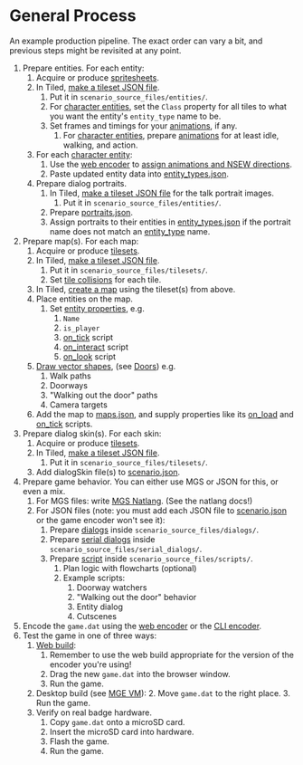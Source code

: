 # General Process

An example production pipeline. The exact order can vary a bit, and previous steps might be revisited at any point.

1. Prepare entities. For each entity:
	1. Acquire or produce [spritesheets](../tilesets).
	2. In Tiled, [make a tileset JSON file](../tilesets/creating_a_tileset_json_file).
		1. Put it in `scenario_source_files/entities/`.
		2. For [character entities](../entities/character_entity), set the `Class` property for all tiles to what you want the entity's `entity_type` name to be.
		3. Set frames and timings for your [animations](../tilesets/animations), if any.
			1. For [character entities](../entities/character_entity), prepare [animations](../tilesets/animations) for at least idle, walking, and action.
	3. For each [character entity](../entities/character_entity):
		1. Use the [web encoder](../encoder/web_encoder) to [assign animations and NSEW directions](../encoder/entity_management_system).
		2. Paste updated entity data into [entity_types.json](../structure/entity_types.json).
	4. Prepare dialog portraits.
		1. In Tiled, [make a tileset JSON file](../tilesets/creating_a_tileset_json_file) for the talk portrait images.
			1. Put it in `scenario_source_files/entities/`.
		2. Prepare [portraits.json](../structure/portraits.json).
		3. Assign portraits to their entities in [entity_types.json](../structure/entity_types.json) if the portrait name does not match an [entity_type](../entities/character_entity) name.
3. Prepare map(s). For each map:
	1. Acquire or produce [tilesets](../tilesets).
	2. In Tiled, [make a tileset JSON file](../tilesets/creating_a_tileset_json_file).
		1. Put it in `scenario_source_files/tilesets/`.
		2. Set [tile collisions](../tilesets/tile_collisions) for each tile.
	3. In Tiled, [create a map](../maps) using the tileset(s) from above.
	4. Place entities on the map.
		1. Set [entity properties](../entities/entity_properties), e.g.
			1. `Name`
			2. `is_player`
			3. [on_tick](../scripts/on_tick) script
			4. [on_interact](../scripts/on_interact) script
			5. [on_look](../scripts/on_look) script
	5. [Draw vector shapes](../maps/vector_objects), (see [Doors](../techniques/doors)) e.g.
		1. Walk paths
		2. Doorways
		3. "Walking out the door" paths
		4. Camera targets
	6. Add the map to [maps.json](../structure/maps.json), and supply properties like its [on_load](../scripts/on_load) and [on_tick](../scripts/on_tick) scripts.
4. Prepare dialog skin(s). For each skin:
	1. Acquire or produce [tilesets](../tilesets).
	2. In Tiled, [make a tileset JSON file](../tilesets/creating_a_tileset_json_file).
		1. Put it in `scenario_source_files/tilesets/`.
	3. Add dialogSkin file(s) to [scenario.json](../structure/scenario.json).
5. Prepare game behavior. You can either use MGS or JSON for this, or even a mix.
	1. For MGS files: write [MGS Natlang](../mgs/mgs_natlang). (See the natlang docs!)
	2. For JSON files (note: you must add each JSON file to [scenario.json](../structure/scenario.json) or the game encoder won't see it):
		1. Prepare [dialogs](../dialogs) inside `scenario_source_files/dialogs/`.
		1. Prepare [serial dialogs](../dialogs/serial_dialogs) inside `scenario_source_files/serial_dialogs/`.
		2. Prepare [script](../scripts) inside `scenario_source_files/scripts/`.
			1. Plan logic with flowcharts (optional)
			2. Example scripts:
				1. Doorway watchers
				2. "Walking out the door" behavior
				3. Entity dialog
				4. Cutscenes
6. Encode the `game.dat` using the [web encoder](../encoder/web_encoder) or the [CLI encoder](../encoder/cli_encoder).
7. Test the game in one of three ways:
	1. [Web build](../hardware/web_build):
		1. Remember to use the web build appropriate for the version of the encoder you're using!
		2. Drag the new `game.dat` into the browser window.
		3. Run the game.
	2. Desktop build (see [MGE VM](../getting_started/mge_vm)):
		2. Move `game.dat` to the right place.
		3. Run the game.
	3. Verify on real badge hardware.
		1. Copy `game.dat` onto a microSD card.
		2. Insert the microSD card into hardware.
		3. Flash the game.
		4. Run the game.
